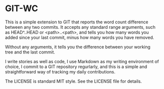 # GIT-WC

This is a simple extension to GIT that reports the word count
difference between any two commits.  It accepts any standard range
arguments, such as HEAD^..HEAD or &lt;path&gt;..&lt;path&gt;, and tells you how
many words you added since your last commit, minus how many words you
have removed.

Without any arguments, it tells you the difference between your
working tree and the last commit.

I write stories as well as code, I use Markdown as my writing
environment of choice, I commit to a GIT repository regurlarly, and
this is a simple and straightforward way of tracking my daily
contributions.

The LICENSE is standard MIT style.  See the LICENSE file for details.

